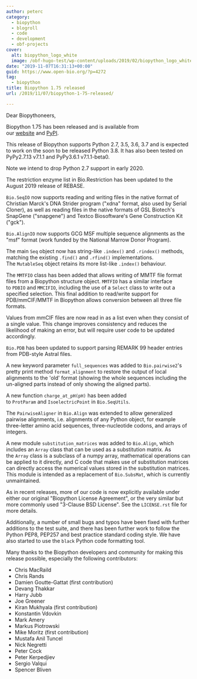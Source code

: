 ```yaml
---
author: peterc
category:
  - biopython
  - blogroll
  - code
  - development
  - obf-projects
cover:
  alt: biopython_logo_white
  image: /obf-hugo-test/wp-content/uploads/2019/02/biopython_logo_white.png
date: "2019-11-07T16:31:13+00:00"
guid: https://www.open-bio.org/?p=4272
tag:
  - biopython
title: Biopython 1.75 released
url: /2019/11/07/biopython-1-75-released/

---
```

Dear Biopythoneers,

Biopython 1.75 has been released and is available from our [website](https://biopython.org/wiki/Download) and [PyPI](https://pypi.python.org/pypi/biopython/1.75).

This release of Biopython supports Python 2.7, 3.5, 3.6, 3.7 and is expected to work on the soon to be released Python 3.8. It has also been tested on PyPy2.7.13 v7.1.1 and PyPy3.6.1 v7.1.1-beta0.

Note we intend to drop Python 2.7 support in early 2020.

The restriction enzyme list in Bio.Restriction has been updated to the August 2019 release of REBASE.

`Bio.SeqIO` now supports reading and writing files in the native format of Christian Marck's DNA Strider program ("xdna" format, also used by Serial Cloner), as well as reading files in the native formats of GSL Biotech's SnapGene ("snapgene") and Textco Biosoftware's Gene Construction Kit ("gck").

`Bio.AlignIO` now supports GCG MSF multiple sequence alignments as the "msf" format (work funded by the National Marrow Donor Program).

The main `Seq` object now has string-like `.index()` and `.rindex()` methods, matching the existing `.find()` and `.rfind()` implementations. The `MutableSeq` object retains its more list-like `.index()` behaviour.

The `MMTFIO` class has been added that allows writing of MMTF file format files from a Biopython structure object. `MMTFIO` has a similar interface to `PDBIO` and `MMCIFIO`, including the use of a `Select` class to write out a specified selection. This final addition to read/write support for PDB/mmCIF/MMTF in Biopython allows conversion between all three file formats.

Values from mmCIF files are now read in as a list even when they consist of a single value. This change improves consistency and reduces the likelihood of making an error, but will require user code to be updated accordingly.

`Bio.PDB` has been updated to support parsing REMARK 99 header entries from PDB-style Astral files.

A new keyword parameter `full_sequences` was added to `Bio.pairwise2`'s pretty print method `format_alignment` to restore the output of local alignments to the 'old' format (showing the whole sequences including the un-aligned parts instead of only showing the aligned parts).

A new function `charge_at_pH(pH)` has been added to `ProtParam` and `IsoelectricPoint` in `Bio.SeqUtils`.

The `PairwiseAligner` in `Bio.Align` was extended to allow generalized pairwise alignments, i.e. alignments of any Python object, for example three-letter amino acid sequences, three-nucleotide codons, and arrays of integers.

A new module `substitution_matrices` was added to `Bio.Align`, which includes an `Array` class that can be used as a substitution matrix. As the `Array` class is a subclass of a numpy array, mathematical operations can be applied to it directly, and C code that makes use of substitution matrices can directly access the numerical values stored in the substitution matrices. This module is intended as a replacement of `Bio.SubsMat`, which is currently unmaintained.

As in recent releases, more of our code is now explicitly available under either our original "Biopython License Agreement", or the very similar but more commonly used "3-Clause BSD License". See the `LICENSE.rst` file for more details.

Additionally, a number of small bugs and typos have been fixed with further additions to the test suite, and there has been further work to follow the Python PEP8, PEP257 and best practice standard coding style. We have also started to use the `black` Python code formatting tool.

Many thanks to the Biopython developers and community for making this release possible, especially the following contributors:

- Chris MacRaild
- Chris Rands
- Damien Goutte-Gattat (first contribution)
- Devang Thakkar
- Harry Jubb
- Joe Greener
- Kiran Mukhyala (first contribution)
- Konstantin Vdovkin
- Mark Amery
- Markus Piotrowski
- Mike Moritz (first contribution)
- Mustafa Anil Tuncel
- Nick Negretti
- Peter Cock
- Peter Kerpedjiev
- Sergio Valqui
- Spencer Bliven
